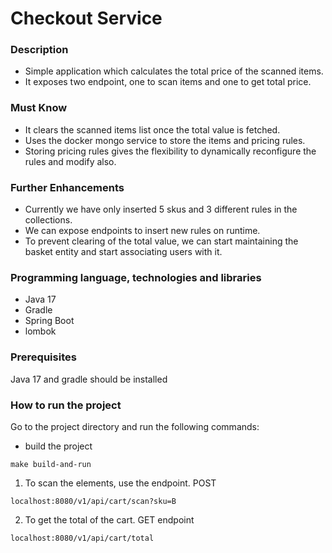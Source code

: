 # Checkout Service

### Description
- Simple application which calculates the total price of the scanned items.
- It exposes two endpoint, one to scan items and one to get total price.

### Must Know
- It clears the scanned items list once the total value is fetched.
- Uses the docker mongo service to store the items and pricing rules.
- Storing pricing rules gives the flexibility to dynamically reconfigure the rules and modify also.

### Further Enhancements
- Currently we have only inserted 5 skus and 3 different rules in the collections.
- We can expose endpoints to insert new rules on runtime.
- To prevent clearing of the total value, we can start maintaining the basket entity and start associating users with it.


### Programming language, technologies and libraries
- Java 17
- Gradle
- Spring Boot
- lombok

### Prerequisites

Java 17 and gradle should be installed

### How to run the project

Go to the project directory and run the following commands:
- build the project

```shellscript
make build-and-run
```

1. To scan the elements, use the endpoint. POST 
```
localhost:8080/v1/api/cart/scan?sku=B
```
2. To get the total of the cart. GET endpoint
```
localhost:8080/v1/api/cart/total
